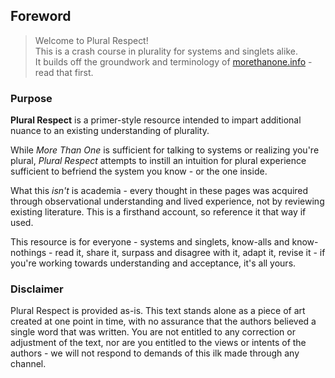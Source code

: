 ## Foreword

> Welcome to Plural Respect! <br/>
> This is a crash course in plurality for systems and singlets alike.<br/>
> It builds off the groundwork and terminology of [morethanone.info](https://morethanone.info/) - read that first.

### Purpose

**Plural Respect** is a primer-style resource intended to impart additional nuance to an existing understanding of plurality.

While _More Than One_ is sufficient for talking to systems or realizing you're plural, _Plural Respect_ attempts to instill an intuition for plural experience sufficient to befriend the system you know - or the one inside.

What this *isn't* is academia - every thought in these pages was acquired through observational understanding and lived experience, not by reviewing existing literature.
This is a firsthand account, so reference it that way if used.

This resource is for everyone - systems and singlets, know-alls and know-nothings - read it, share it, surpass and disagree with it, adapt it, revise it - if you're working towards understanding and acceptance, it's all yours.

### Disclaimer

Plural Respect is provided as-is.
This text stands alone as a piece of art created at one point in time, with no assurance that the authors believed a single word that was written.
You are not entitled to any correction or adjustment of the text, nor are you entitled to the views or intents of the authors - we will not respond to demands of this ilk made through any channel.
